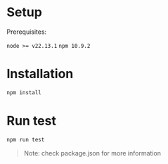 # Setup

Prerequisites:

`node >= v22.13.1`
`npm 10.9.2`


# Installation
```bash
npm install
```

# Run test
```bash
npm run test
```

>Note: check package.json for more information